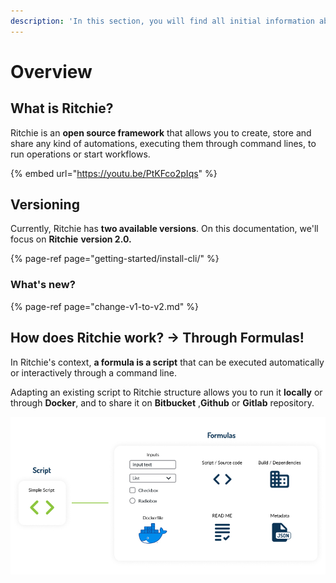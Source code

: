 ```yaml
---
description: 'In this section, you will find all initial information about Ritchie.'
---
```


# Overview

## What is Ritchie?

Ritchie is an **open source framework** that allows you to create, store and share any kind of automations, executing them through command lines, to run operations or start workflows.

{% embed url="https://youtu.be/PtKFco2pIqs" %}

## **Versioning** 

Currently, Ritchie has **two available versions**. On this documentation, we'll focus on **Ritchie** **version 2.0.**

{% page-ref page="getting-started/install-cli/" %}

### **What's new?**

{% page-ref page="change-v1-to-v2.md" %}

## **How does Ritchie work? → Through Formulas!**

In Ritchie's context, **a formula is a script** that can be executed automatically or interactively through a command line.

Adapting an existing script to Ritchie structure allows you to run it **locally** or through **Docker**, and to share it on **Bitbucket** ,**Github** or **Gitlab** repository.

![](.gitbook/assets/formula-ritchie-en%20%281%29%20%281%29.jpg)


